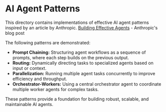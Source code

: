 # AI Agent Patterns

This directory contains implementations of effective AI agent patterns inspired by an article by Anthropic. 
[Building Effective Agents](https://www.anthropic.com/engineering/building-effective-agents) - Anthropic's blog post

The following patterns are demonstrated:

- **Prompt Chaining:** Structuring agent workflows as a sequence of prompts, where each step builds on the previous output.
- **Routing:** Dynamically directing tasks to specialized agents based on input or context.
- **Parallelization:** Running multiple agent tasks concurrently to improve efficiency and throughput.
- **Orchestrator-Workers:** Using a central orchestrator agent to coordinate multiple worker agents for complex tasks.

These patterns provide a foundation for building robust, scalable, and maintainable AI agents.